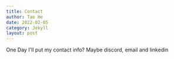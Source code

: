```yaml
---
title: Contact
author: Tao He
date: 2022-02-05
category: Jekyll
layout: post
---
```


One Day I'll put my contact info?
Maybe discord, email and linkedin
